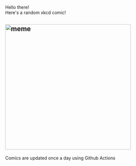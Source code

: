 Hello there! <br>Here's a random xkcd comic!<br>
## <img src="https://imgs.xkcd.com/comics/indirect_detection.png" alt="meme" width="400"/><br>
Comics are updated once a day using Github Actions